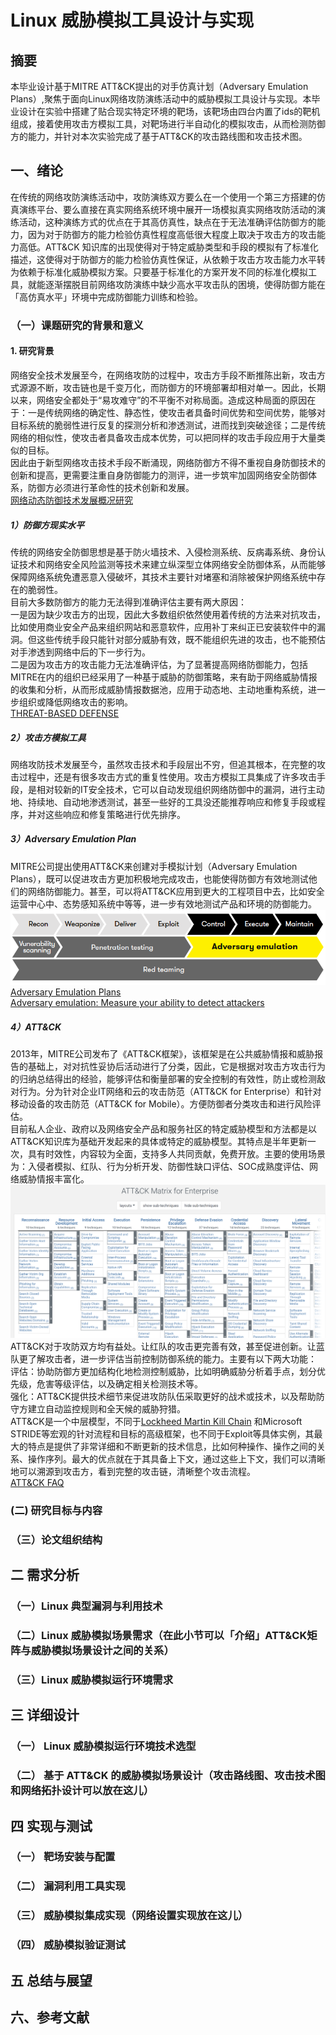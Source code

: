 # Linux 威胁模拟工具设计与实现
## 摘要
本毕业设计基于MITRE ATT&CK提出的对手仿真计划（Adversary Emulation Plans）,聚焦于面向Linux网络攻防演练活动中的威胁模拟工具设计与实现。本毕业设计在实验中搭建了贴合现实特定环境的靶场，该靶场由四台内置了ids的靶机组成，接着使用攻击方模拟工具，对靶场进行半自动化的模拟攻击，从而检测防御方的能力，并针对本次实验完成了基于ATT&CK的攻击路线图和攻击技术图。
## 一、绪论
在传统的网络攻防演练活动中，攻防演练双方要么在一个使用一个第三方搭建的仿真演练平台、要么直接在真实网络系统环境中展开一场模拟真实网络攻防活动的演练活动，这种演练方式的优点在于其高仿真性，缺点在于无法准确评估防御方的能力，因为对于防御方的能力检验仿真性程度高低很大程度上取决于攻击方的攻击能力高低。ATT&CK 知识库的出现使得对于特定威胁类型和手段的模拟有了标准化描述，这使得对于防御方的能力检验仿真性保证，从依赖于攻击方攻击能力水平转为依赖于标准化威胁模拟方案。只要基于标准化的方案开发不同的标准化模拟工具，就能逐渐摆脱目前网络攻防演练中缺少高水平攻击队的困境，使得防御方能在「高仿真水平」环境中完成防御能力训练和检验。
### （一）课题研究的背景和意义
#### 1. 研究背景
网络安全技术发展至今，在网络攻防的过程中，攻击方手段不断推陈出新，攻击方式源源不断，攻击链也是千变万化，而防御方的环境部署却相对单一。因此，长期以来，网络安全都处于“易攻难守”的不平衡不对称局面。造成这种局面的原因在于：一是传统网络的确定性、静态性，使攻击者具备时间优势和空间优势，能够对目标系统的脆弱性进行反复的探测分析和渗透测试，进而找到突破途径；二是传统网络的相似性，使攻击者具备攻击成本优势，可以把同样的攻击手段应用于大量类似的目标。  
因此由于新型网络攻击技术手段不断涌现，网络防御方不得不重视自身防御技术的创新和提高，更需要注重自身防御能力的测评，进一步筑牢加固网络安全防御体系，防御方必须进行革命性的技术创新和发展。  
[网络动态防御技术发展概况研究](http://www.gjbmj.gov.cn/n1/2020/1211/c411145-31963758.html)
##### 1）防御方现实水平
传统的网络安全防御思想是基于防火墙技术、入侵检测系统、反病毒系统、身份认证技术和网络安全风险监测等技术来建立纵深型立体网络安全防御体系，从而能够保障网络系统免遭恶意入侵破坏，其技术主要针对堵塞和消除被保护网络系统中存在的脆弱性。  
目前大多数防御方的能力无法得到准确评估主要有两大原因：  
一是因为缺少攻击方的出现，因此大多数组织依然使用着传统的方法来对抗攻击，比如使用商业安全产品来组织网站和恶意软件，应用补丁来纠正已安装软件中的漏洞。但这些传统手段只能针对部分威胁有效，既不能组织先进的攻击，也不能预估对手渗透到网络中后的下一步行为。  
二是因为攻击方的攻击能力无法准确评估，为了显著提高网络防御能力，包括MITRE在内的组织已经采用了一种基于威胁的防御策略，来有助于网络威胁情报的收集和分析，从而形成威胁情报数据池，应用于动态地、主动地重构系统，进一步组织或降低网络攻击的影响。  
[THREAT-BASED DEFENSE](https://www.mitre.org/capabilities/cybersecurity/threat-based-defense)
##### 2）攻击方模拟工具
网络攻防技术发展至今，虽然攻击技术和手段层出不穷，但追其根本，在完整的攻击过程中，还是有很多攻击方式的重复性使用。攻击方模拟工具集成了许多攻击手段，是相对较新的IT安全技术，它可以自动发现组织网络防御中的漏洞，进行主动地、持续地、自动地渗透测试，甚至一些好的工具没还能推荐响应和修复手段或程序，并对这些响应和修复策略进行优先排序。
##### 3）Adversary Emulation Plan
MITRE公司提出使用ATT&CK来创建对手模拟计划（Adversary Emulation Plans），既可以促进攻击方更加积极地完成攻击，也能使得防御方有效地测试他们的网络防御能力。甚至，可以将ATT&CK应用到更大的工程项目中去，比如安全运营中心中、态势感知系统中等等，进一步有效地测试产品和环境的防御能力。  
![](images/Adversary-emulation-in-the-cyber-kill-chain.png)
[Adversary Emulation Plans](https://attack.mitre.org/resources/adversary-emulation-plans/)  
[Adversary emulation: Measure your ability to detect attackers](https://www.dxc.technology/security/insights/147214-adversary_emulation_measure_your_ability_to_detect_attackers)
##### 4）ATT&CK
2013年，MITRE公司发布了《ATT&CK框架》，该框架是在公共威胁情报和威胁报告的基础上，对对抗性妥协后活动进行了分类，因此，它是根据对攻击方攻击行为的归纳总结得出的经验，能够评估和衡量部署的安全控制的有效性，防止或检测敌对行为。分为针对企业IT网络和云的攻击防范（ATT&CK for Enterprise）和针对移动设备的攻击防范（ATT&CK for Mobile）。方便防御者分类攻击和进行风险评估。  
目前私人企业、政府以及网络安全产品和服务社区的特定威胁模型和方法都是以ATT&CK知识库为基础开发起来的具体或特定的威胁模型。其特点是半年更新一次，具有时效性，内容较为全面，支持多人共同贡献，免费开放。主要的使用场景为：入侵者模拟、红队、行为分析开发、防御性缺口评估、SOC成熟度评估、网络威胁情报丰富化。    
![](images/ATT&CKMatrixforEnterprise.png)
ATT&CK对于攻防双方均有益处。让红队的攻击更完善有效，甚至促进创新。让蓝队更了解攻击者，进一步评估当前控制防御系统的能力。主要有以下两大功能：  
评估：协助防御方更加结构化地检测控制威胁，比如明确威胁分析着手点，划分优先级，危害等级评估，以及确定相关检测技术等。  
强化：ATT&CK提供技术细节来促进攻防队伍采取更好的战术或技术，以及帮助防守方建立自动监控规则和全天候的威胁狩猎。  
ATT&CK是一个中层模型，不同于[Lockheed Martin Kill Chain](https://www.lockheedmartin.com/en-us/capabilities/cyber/cyber-kill-chain.html) 和Microsoft STRIDE等宏观的针对流程和目标的高级框架，也不同于Exploit等具体实例，其最大的特点是提供了非常详细和不断更新的技术信息，比如何种操作、操作之间的关系、操作序列。最大的优点就在于其具备上下文，通过这些上下文，我们可以清晰地可以溯源到攻击方，看到完整的攻击链，清晰整个攻击流程。  
[ATT&CK FAQ](https://attack.mitre.org/resources/faq/)

###  (二) 研究目标与内容
### （三）论文组织结构

## 二 需求分析
### （一）Linux 典型漏洞与利用技术
### （二）Linux 威胁模拟场景需求（在此小节可以「介绍」ATT&CK矩阵与威胁模拟场景设计之间的关系）
### （三）Linux 威胁模拟运行环境需求
## 三 详细设计
### （一） Linux 威胁模拟运行环境技术选型
### （二） 基于 ATT&CK 的威胁模拟场景设计（攻击路线图、攻击技术图和网络拓扑设计可以放在这儿）
## 四 实现与测试
### （一） 靶场安装与配置
### （二） 漏洞利用工具实现
### （三） 威胁模拟集成实现（网络设置实现放在这儿）
### （四） 威胁模拟验证测试
## 五 总结与展望
## 六、参考文献
